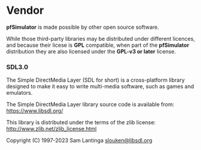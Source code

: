 # Vendor

**pfSimulator** is made possible by other open source software.

While those third-party libraries may be distributed under different licences, and because their licese is **GPL** compatible, when part of the **pfSimulator** distribution they are also licensed under the **GPL-v3 or later** license.

### SDL3.0

The Simple DirectMedia Layer (SDL for short) is a cross-platform library
designed to make it easy to write multi-media software, such as games
and emulators.

The Simple DirectMedia Layer library source code is available from:
https://www.libsdl.org/

This library is distributed under the terms of the zlib license:
http://www.zlib.net/zlib_license.html

Copyright (C) 1997-2023 Sam Lantinga <slouken@libsdl.org>
